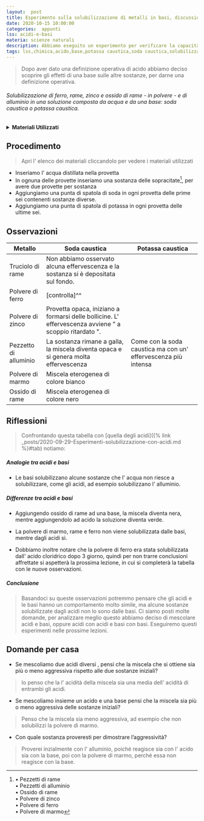 ```yaml
---
layout:  post
title: Esperimento sulla solubilizzazione di metalli in basi, discussione collettiva sulle possibili differenze tra acidi e basi
date: 2020-10-15 10:00:00
categories:  appunti
lss: acidi-e-basi
materia: scienze naturali
description: Abbiamo eseguito un esperimento per verificare la capacità di solubilizzazione delle basi in acqua con diverse sostanze. Successivamente abbiamo discusso insieme per giungere a delle conclusioni, e deciso di fare ulteriori esperimenti per comprovare la differenza tra acidi e basi
tags: lss,chimica,acido,base,potassa caustica,soda caustica,solubilizzazione,polvere di zinco, alluminio
---
```

> Dopo aver dato una definizione operativa di acido abbiamo deciso scoprire gli effetti di una base sulle altre sostanze, per darne una definizione operativa.

###### Solubilizzazione di ferro, rame, zinco e ossido di rame - in polvere - e di alluminio in una soluzione composta da acqua e da una base: soda caustica o potassa caustica.

<details>
  <summary><b>Materiali Utilizzati</b></summary>
  
  • Soda caustica<br>
  • Potassa caustica<br>
  • 2 pipette pasteur<br>
  • 12 provette<br>
  • Spatola<br>
  • Pezzetti di rame<br>
  • Pezzetti di alluminio<br>
  • Ossido di rame<br>
  • Polvere di zinco<br>
  • Polvere di ferro<br>
  • Polvere di marmo<br>
  • Acqua distillata<br>
</details>

## Procedimento

> Apri l' elenco dei materiali cliccandolo per vedere i materiali utilizzati

- Inseriamo l' acqua distillata nella provetta
- In ognuna delle provette inseriamo una sostanza delle sopracitate[^1], per avere due provette per sostanza
- Aggiungiamo una punta di spatola di soda in ogni provetta delle prime sei contenenti sostanze diverse.
- Aggiungiamo una punta di spatola di potassa in ogni provetta delle ultime sei.


## Osservazioni 

| Metallo | Soda caustica | Potassa caustica |
|---|---|---|
Truciolo di rame|Non abbiamo osservato alcuna effervescenza e la sostanza si è depositata sul fondo.||
Polvere di ferro|[controlla]^^||
Polvere di zinco|Provetta opaca, iniziano a formarsi delle bollicine. L' effervescenza avviene " a scoppio ritardato ".||
Pezzetto di alluminio|La sostanza rimane a galla, la miscela diventa opaca e si genera molta effervescenza|Come con la soda caustica ma con un' effervescenza più intensa|
Polvere di marmo |Miscela eterogenea di colore bianco||
Ossido di rame |Miscela eterogenea di colore nero||

## Riflessioni

> Confrontando questa tabella con [quella degli acidi]({% link _posts/2020-09-29-Esperimenti-solubilizzazione-con-acidi.md %}#tab) notiamo: 

##### Analogie tra acidi e basi
- Le basi solubilizzano alcune sostanze che l' acqua non riesce a solubilizzare, come gli acidi, ad esempio solubilizzano l' alluminio.

##### Differenze tra acidi e basi

- Aggiungendo ossido di rame ad una base, la miscela diventa nera, mentre aggiungendolo ad acido la soluzione diventa verde.

- La polvere di marmo, rame e ferro non viene solubilizzata dalle basi, mentre dagli acidi sì. 

- Dobbiamo inoltre notare che la polvere di ferro era stata solubilizzata dall' acido cloridrico dopo 3 giorno, quindi per non trarre conclusioni affrettate si aspetterà la prossima lezione, in cui si completerà la tabella con le nuove osservazioni.

##### Conclusione

> Basandoci su queste osservazioni potremmo pensare che gli acidi e le basi hanno un comportamento molto simile, ma alcune sostanze solubilizzate dagli acidi non lo sono dalle basi. Ci siamo posti molte domande, per analizzare meglio questo abbiamo deciso di mescolare acidi e basi, oppure acidi con acidi e basi con basi. Eseguiremo questi esperimenti nelle prossime lezioni.


## Domande per casa

- Se mescoliamo due acidi diversi , pensi che la miscela che si ottiene sia più o meno aggressiva rispetto alle due sostanze iniziali?

> Io penso che la l' acidità della miscela sia una media dell' acidità di entrambi gli acidi.

- Se mescoliamo insieme un acido e una base pensi che la miscela sia più o meno aggressiva delle sostanze iniziali?

> Penso che la miscela sia meno aggressiva, ad esempio che non solubilizzi la polvere di marmo.

- Con quale sostanza proveresti per dimostrare l’aggressività?

> Proverei inzialmente con l' alluminio, poiché reagisce sia con l' acido sia con la base, poi con la polvere di marmo, perché essa non reagisce con la base.

[^1]:   • Pezzetti di rame<br>
        • Pezzetti di alluminio<br>
        • Ossido di rame<br>
        • Polvere di zinco<br>
        • Polvere di ferro<br>
        • Polvere di marmo
